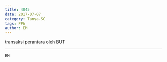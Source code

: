 ```yaml
---
title: 4045
date: 2017-07-07
category: Tanya-SC
tags: PPh
author: EM
---
```


transaksi perantara oleh BUT

---



`EM`
